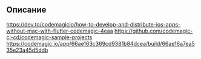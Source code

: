## Описание
https://dev.to/codemagicio/how-to-develop-and-distribute-ios-apps-without-mac-with-flutter-codemagic-4eaa
https://github.com/codemagic-ci-cd/codemagic-sample-projects
https://codemagic.io/app/66ae163c369cd9381b84dcea/build/66ae16a7ea535e23a45d5ddb

